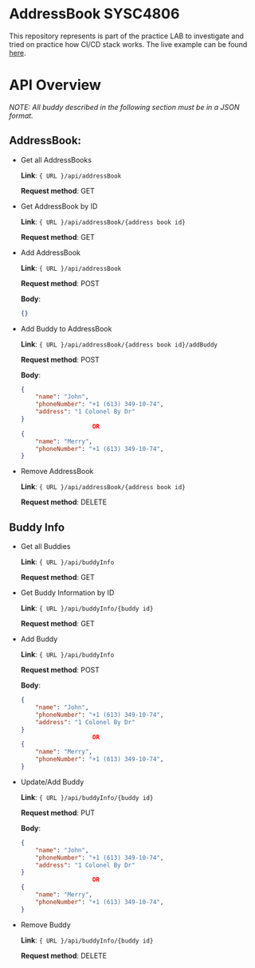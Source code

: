 #  AddressBook SYSC4806

This repository represents is part of the practice LAB to investigate and tried on practice how CI/CD stack works. The live example can be found [here](https://address-book-spring-sysc4806.herokuapp.com/buddyInfo).

# API Overview

*NOTE: All buddy described in the following section must be in a JSON format.*

## AddressBook:

* Get all AddressBooks

    **Link**: ```{ URL }/api/addressBook```

    **Request method**: GET

* Get AddressBook by ID

    **Link**: ```{ URL }/api/addressBook/{address book id}```

    **Request method**: GET

* Add AddressBook

    **Link**: ```{ URL }/api/addressBook```

    **Request method**: POST
    
    **Body**: 
    ```JSON
    {}
    ```

* Add Buddy to AddressBook

    **Link**: ```{ URL }/api/addressBook/{address book id}/addBuddy```

    **Request method**: POST

    **Body**: 
    ```JSON 
    {
        "name": "John",
        "phoneNumber": "+1 (613) 349-10-74",
        "address": "1 Colonel By Dr"
    }
                        OR
    {
        "name": "Merry",
        "phoneNumber": "+1 (613) 349-10-74",
    }
    ```

* Remove AddressBook

    **Link**: ```{ URL }/api/addressBook/{address book id}```

    **Request method**: DELETE

## Buddy Info

* Get all Buddies

    **Link**: ```{ URL }/api/buddyInfo```

    **Request method**: GET

* Get Buddy Information by ID

    **Link**: ```{ URL }/api/buddyInfo/{buddy id}```

    **Request method**: GET

* Add Buddy

    **Link**: ```{ URL }/api/buddyInfo```

    **Request method**: POST
    
    **Body**: 
    ```JSON
    {
        "name": "John",
        "phoneNumber": "+1 (613) 349-10-74",
        "address": "1 Colonel By Dr"
    }
                        OR
    {
        "name": "Merry",
        "phoneNumber": "+1 (613) 349-10-74",
    }
    ```

* Update/Add Buddy

    **Link**: ```{ URL }/api/buddyInfo/{buddy id}```

    **Request method**: PUT

    **Body**: 
    ```JSON
    {
        "name": "John",
        "phoneNumber": "+1 (613) 349-10-74",
        "address": "1 Colonel By Dr"
    }
                        OR
    {
        "name": "Merry",
        "phoneNumber": "+1 (613) 349-10-74",
    }
    ```

* Remove Buddy

    **Link**: ```{ URL }/api/buddyInfo/{buddy id}```

    **Request method**: DELETE